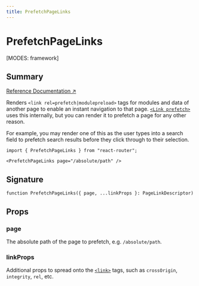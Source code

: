 ```yaml
---
title: PrefetchPageLinks
---
```


# PrefetchPageLinks

<!--
⚠️ ⚠️ IMPORTANT ⚠️ ⚠️ 

Thank you for helping improve our documentation!

This file is auto-generated from the JSDoc comments in the source
code, so please edit the JSDoc comments in the file below and this
file will be re-generated once those changes are merged.

https://github.com/remix-run/react-router/blob/main/packages/react-router/lib/dom/ssr/components.tsx
-->

[MODES: framework]

## Summary

[Reference Documentation ↗](https://api.reactrouter.com/v7/functions/react_router.PrefetchPageLinks.html)

Renders `<link rel=prefetch|modulepreload>` tags for modules and data of
another page to enable an instant navigation to that page.
[`<Link prefetch>`](../../components/Link#prefetch) uses this internally, but
you can render it to prefetch a page for any other reason.

For example, you may render one of this as the user types into a search field
to prefetch search results before they click through to their selection.

```tsx
import { PrefetchPageLinks } from "react-router";

<PrefetchPageLinks page="/absolute/path" />
```

## Signature

```tsx
function PrefetchPageLinks({ page, ...linkProps }: PageLinkDescriptor)
```

## Props

### page

The absolute path of the page to prefetch, e.g. `/absolute/path`.

### linkProps

Additional props to spread onto the [`<link>`](https://developer.mozilla.org/en-US/docs/Web/HTML/Reference/Elements/link)
tags, such as `crossOrigin`, `integrity`, `rel`, etc.

